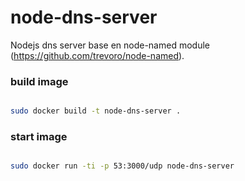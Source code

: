 # node-dns-server

Nodejs dns server base en node-named module (https://github.com/trevoro/node-named).

### build image

```bash

sudo docker build -t node-dns-server .

```

### start image
```bash

sudo docker run -ti -p 53:3000/udp node-dns-server

```
